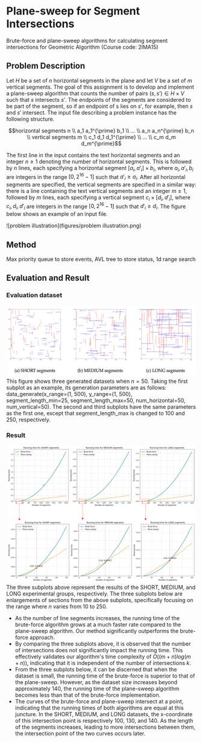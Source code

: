 # Plane-sweep for Segment Intersections
Brute-force and plane-sweep algorithms for calculating segment intersections for Geometric Algorithm (Course code: 2IMA15)

## Problem Description
Let $H$ be a set of $n$ horizontal segments in the plane and let $V$ be a set of $m$ vertical segments. The goal of this assignment is to develop and implement a plane-sweep algorithm that counts the number of pairs $(s, s′) \in H \times V$ such that $s$ intersects $s′$. The endpoints of the segments are considered to be part of the segment, so if an endpoint of s lies on $s′$, for example, then $s$ and $s′$ intersect.
The input file describing a problem instance has the following structure.

```math
horizontal segments n \\
a_1 a_1^{\prime} b_1 \\
... \\
a_n a_n^{\prime} b_n \\
vertical segments m \\
c_1 d_1 d_1^{\prime} \\
... \\
c_m d_m d_m^{\prime}
```

The first line in the input contains the text horizontal segments and an integer $n \ge 1$ denoting the number of horizontal segments. This is followed by $n$ lines, each specifying a horizontal segment $[a_i, a′_i] \times b_i$, where $a_i, a′_i, b_i$ are integers in the range $[0, 2^{16} − 1]$ such that $a′_i \ge a_i$. After all horizontal segments are specified, the vertical segments are specified in a similar way: there is a line containing the text vertical segments and an integer $m \ge 1$, followed by $m$ lines, each specifying a vertical segment $c_i \times [d_i, d′_i]$, where $c_i, d_i, d′_i$ are integers in the range $[0, 2^{16} − 1]$ such that $d′_i \ge d_i$. The figure below shows an example of an input file.

![problem illustration](figures/problem illustration.png)

## Method
Max priority queue to store events, AVL tree to store status, 1d range search

## Evaluation and Result
### Evaluation dataset

![generated dataset](figures/data_plot.png)
This figure shows three generated datasets when $n=50$. Taking the first subplot as an example, its generation parameters are as follows: data_generate(x_range=(1, 500), y_range=(1, 500), segment_length_min=25, segment_length_max=50, num_horizontal=50, num_vertical=50). The second and third subplots have the same parameters as the first one, except that segment_length_max is changed to 100 and 250, respectively.

### Result
![generated dataset](figures/plot_combined.png)
The three subplots above represent the results of the SHORT, MEDIUM, and LONG experimental groups, respectively. The three subplots below are enlargements of sections from the above subplots, specifically focusing on the range where $n$ varies from 10 to 250.


- As the number of line segments increases, the running time of the brute-force algorithm grows at a much faster rate compared to the plane-sweep algorithm. Our method significantly outperforms the brute-force approach. 
- By comparing the three subplots above, it is observed that the number of intersections does not significantly impact the running time. This effectively validates our algorithm's time complexity of $O((m+n)log(m+n))$, indicating that it is independent of the number of intersections $k$.
- From the three subplots below, it can be discerned that when the dataset is small, the running time of the brute-force is superior to that of the plane-sweep. However, as the dataset size increases beyond approximately 140, the running time of the plane-sweep algorithm becomes less than that of the brute-force implementation.
- The curves of the brute-force and plane-sweep intersect at a point, indicating that the running times of both algorithms are equal at this juncture. In the SHORT, MEDIUM, and LONG datasets, the x-coordinate of this intersection point is respectively 100, 130, and 140. As the length of the segments increases, leading to more intersections between them, the intersection point of the two curves occurs later.
